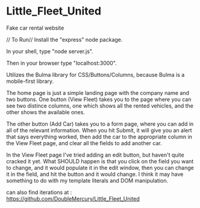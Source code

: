 # Little_Fleet_United
Fake car rental website

// To Run//
Install the "express" node package.

In your shell, type "node server.js".

Then in your browser type "localhost:3000".

Utilizes the Bulma library for CSS/Buttons/Columns, because Bulma is a mobile-first library.

The home page is just a simple landing page with the company name and two buttons.
One button (View Fleet) takes you to the page where you can see two distince columns, one which shows all the rented vehicles, and the other shows the available ones.

The other button (Add Car) takes you to a form page, where you can add in all of the relevant information.  When you hit Submit, it will give you an alert that says everything worked, then add the car to the appropriate column in the View Fleet page, and clear all the fields to add another car.

In the View Fleet page I've tried adding an edit button, but haven't quite cracked it yet.  What SHOULD happen is that you click on the field you want to change, and it would populate it in the edit window, then you can change it in the field, and hit the button and it would change. I think it may have something to do with my template literals and DOM manipulation.

can also find iterations at : https://github.com/DoubleMercury/Little_Fleet_United